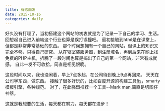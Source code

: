 ```yaml
---
title: 有感而发
date: 2015-10-16
categories: daily
---
```

好久没有打理了，当初搭建这个网站的初衷就是为了记录一下自己的学习、生活。
回想起自己进入前端这个行业也算是误打误撞吧。
最初接触到html是在课堂上，但都是非常非常基础的东西。
那个时候想拥有一个自己的网站，但课上的知识又完全不够，只得自己研究。
从在寝室装服务器，到注册域名，再到后来在网上找免费的PHP主机，折腾了一段时间也算是搞出了自己的第一个网站，非常有成就感。
自此一发不可收拾，简直是相见恨晚。

这段时间以来，我也没闲着，早上7点多起，在公司待到晚上9点再回来。
天天在公司学东西，做东西。
接触了很多好玩的，比如百度开源的构建工具[fis](http://fis.baidu.com)，smarty模板引擎，各种规范。
对了，在此强烈推荐一个工具--Mark man,简直是切图仔神器。

这就是我想要的生活，每天都在努力，每天都在进步！